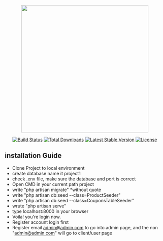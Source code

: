 <p align="center"><a href="https://laravel.com" target="_blank"><img src="https://raw.githubusercontent.com/laravel/art/master/logo-lockup/5%20SVG/2%20CMYK/1%20Full%20Color/laravel-logolockup-cmyk-red.svg" width="400"></a></p>

<p align="center">
<a href="https://travis-ci.org/laravel/framework"><img src="https://travis-ci.org/laravel/framework.svg" alt="Build Status"></a>
<a href="https://packagist.org/packages/laravel/framework"><img src="https://img.shields.io/packagist/dt/laravel/framework" alt="Total Downloads"></a>
<a href="https://packagist.org/packages/laravel/framework"><img src="https://img.shields.io/packagist/v/laravel/framework" alt="Latest Stable Version"></a>
<a href="https://packagist.org/packages/laravel/framework"><img src="https://img.shields.io/packagist/l/laravel/framework" alt="License"></a>
</p>

## installation Guide

- Clone Project to local environment
- create database name it project1
- check .env file, make sure the database and port is correct
- Open CMD in your current path project
- write "php artisan migrate" *without quote
- write "php artisan db:seed --class=ProductSeeder"
- write "php artisan db:seed --class=CouponsTableSeeder"
- wrute "php artisan serve"
- type localhost:8000 in your browser
- Voila! you're login now.
- Register account login first
- Register email admin@admin.com to go into admin page, and the non "admin@admin.com" will go to client/user page
